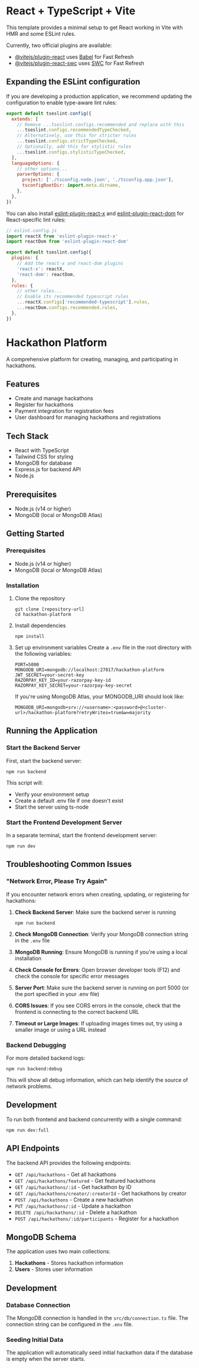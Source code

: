 # React + TypeScript + Vite

This template provides a minimal setup to get React working in Vite with HMR and some ESLint rules.

Currently, two official plugins are available:

- [@vitejs/plugin-react](https://github.com/vitejs/vite-plugin-react/blob/main/packages/plugin-react/README.md) uses [Babel](https://babeljs.io/) for Fast Refresh
- [@vitejs/plugin-react-swc](https://github.com/vitejs/vite-plugin-react-swc) uses [SWC](https://swc.rs/) for Fast Refresh

## Expanding the ESLint configuration

If you are developing a production application, we recommend updating the configuration to enable type-aware lint rules:

```js
export default tseslint.config({
  extends: [
    // Remove ...tseslint.configs.recommended and replace with this
    ...tseslint.configs.recommendedTypeChecked,
    // Alternatively, use this for stricter rules
    ...tseslint.configs.strictTypeChecked,
    // Optionally, add this for stylistic rules
    ...tseslint.configs.stylisticTypeChecked,
  ],
  languageOptions: {
    // other options...
    parserOptions: {
      project: ['./tsconfig.node.json', './tsconfig.app.json'],
      tsconfigRootDir: import.meta.dirname,
    },
  },
})
```

You can also install [eslint-plugin-react-x](https://github.com/Rel1cx/eslint-react/tree/main/packages/plugins/eslint-plugin-react-x) and [eslint-plugin-react-dom](https://github.com/Rel1cx/eslint-react/tree/main/packages/plugins/eslint-plugin-react-dom) for React-specific lint rules:

```js
// eslint.config.js
import reactX from 'eslint-plugin-react-x'
import reactDom from 'eslint-plugin-react-dom'

export default tseslint.config({
  plugins: {
    // Add the react-x and react-dom plugins
    'react-x': reactX,
    'react-dom': reactDom,
  },
  rules: {
    // other rules...
    // Enable its recommended typescript rules
    ...reactX.configs['recommended-typescript'].rules,
    ...reactDom.configs.recommended.rules,
  },
})
```

# Hackathon Platform

A comprehensive platform for creating, managing, and participating in hackathons.

## Features

- Create and manage hackathons
- Register for hackathons
- Payment integration for registration fees
- User dashboard for managing hackathons and registrations

## Tech Stack

- React with TypeScript
- Tailwind CSS for styling
- MongoDB for database
- Express.js for backend API
- Node.js

## Prerequisites

- Node.js (v14 or higher)
- MongoDB (local or MongoDB Atlas)

## Getting Started

### Prerequisites

- Node.js (v14 or higher)
- MongoDB (local or MongoDB Atlas)

### Installation

1. Clone the repository
   ```
   git clone [repository-url]
   cd hackathon-platform
   ```

2. Install dependencies
   ```
   npm install
   ```

3. Set up environment variables
   Create a `.env` file in the root directory with the following variables:
   ```
   PORT=5000
   MONGODB_URI=mongodb://localhost:27017/hackathon-platform
   JWT_SECRET=your-secret-key
   RAZORPAY_KEY_ID=your-razorpay-key-id
   RAZORPAY_KEY_SECRET=your-razorpay-key-secret
   ```

   If you're using MongoDB Atlas, your MONGODB_URI should look like:
   ```
   MONGODB_URI=mongodb+srv://<username>:<password>@<cluster-url>/hackathon-platform?retryWrites=true&w=majority
   ```

## Running the Application

### Start the Backend Server

First, start the backend server:

```
npm run backend
```

This script will:
- Verify your environment setup
- Create a default .env file if one doesn't exist
- Start the server using ts-node

### Start the Frontend Development Server

In a separate terminal, start the frontend development server:

```
npm run dev
```

## Troubleshooting Common Issues

### "Network Error, Please Try Again" 

If you encounter network errors when creating, updating, or registering for hackathons:

1. **Check Backend Server**: Make sure the backend server is running
   ```
   npm run backend
   ```

2. **Check MongoDB Connection**: Verify your MongoDB connection string in the `.env` file

3. **MongoDB Running**: Ensure MongoDB is running if you're using a local installation

4. **Check Console for Errors**: Open browser developer tools (F12) and check the console for specific error messages

5. **Server Port**: Make sure the backend server is running on port 5000 (or the port specified in your .env file)

6. **CORS Issues**: If you see CORS errors in the console, check that the frontend is connecting to the correct backend URL

7. **Timeout or Large Images**: If uploading images times out, try using a smaller image or using a URL instead

### Backend Debugging

For more detailed backend logs:

```
npm run backend:debug
```

This will show all debug information, which can help identify the source of network problems.

## Development

To run both frontend and backend concurrently with a single command:

```
npm run dev:full
```

## API Endpoints

The backend API provides the following endpoints:

- `GET /api/hackathons` - Get all hackathons
- `GET /api/hackathons/featured` - Get featured hackathons
- `GET /api/hackathons/:id` - Get hackathon by ID
- `GET /api/hackathons/creator/:creatorId` - Get hackathons by creator
- `POST /api/hackathons` - Create a new hackathon
- `PUT /api/hackathons/:id` - Update a hackathon
- `DELETE /api/hackathons/:id` - Delete a hackathon
- `POST /api/hackathons/:id/participants` - Register for a hackathon

## MongoDB Schema

The application uses two main collections:

1. **Hackathons** - Stores hackathon information
2. **Users** - Stores user information

## Development

### Database Connection

The MongoDB connection is handled in the `src/db/connection.ts` file. The connection string can be configured in the `.env` file.

### Seeding Initial Data

The application will automatically seed initial hackathon data if the database is empty when the server starts.
